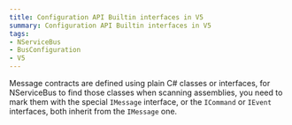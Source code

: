 ```yaml
---
title: Configuration API Builtin interfaces in V5
summary: Configuration API Builtin interfaces in V5
tags:
- NServiceBus
- BusConfiguration
- V5
---
```


Message contracts are defined using plain C# classes or interfaces, for NServiceBus to find those classes when scanning assemblies, you need to mark them with the special `IMessage` interface, or the `ICommand` or `IEvent` interfaces, both inherit from the `IMessage` one.